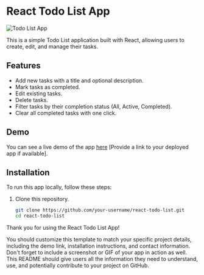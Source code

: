 # React Todo List App

![Todo List App](/screenshot.png)

This is a simple Todo List application built with React, allowing users to create, edit, and manage their tasks.

## Features

- Add new tasks with a title and optional description.
- Mark tasks as completed.
- Edit existing tasks.
- Delete tasks.
- Filter tasks by their completion status (All, Active, Completed).
- Clear all completed tasks with one click.

## Demo

You can see a live demo of the app [here](#) [Provide a link to your deployed app if available].

## Installation

To run this app locally, follow these steps:

1. Clone this repository.
   ```bash
   git clone https://github.com/your-username/react-todo-list.git
   cd react-todo-list
   ```

Thank you for using the React Todo List App!

You should customize this template to match your specific project details, including the demo link, installation instructions, and contact information. Don't forget to include a screenshot or GIF of your app in action as well. This README should give users all the information they need to understand, use, and potentially contribute to your project on GitHub.
